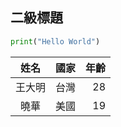 
## 二級標題

```python
print("Hello World")
```

|  姓名  | 國家 | 年齡 |
| :----: | :--- | ---: |
| 王大明 | 台灣 |   28 |
|  曉華  | 美國 |   19 |